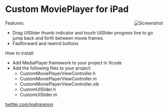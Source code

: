 Custom MoviePlayer for iPad
=============

<img style="float:right" src="https://github.com/joshgrenon/CustomMoviePlayer/raw/master/screenshot.png" alt="Screenshot" />

Features:
- Drag UISlider thumb indicator and touch UISlider progress line to go jump back and forth between movie frames.
- Fastforward and rewind buttons

How to install:

- Add MediaPlayer.framework to your project in Xcode
- Add the following files to your project:
	- CustomMoviePlayerViewController.h
	- CustomMoviePlayerViewController.m
	- CustomMoviePlayerViewController.xib
	- CustomUISlider.h
	- CustomUISlider.m

[twitter.com/joshgrenon](http://twitter.com/joshgrenon)